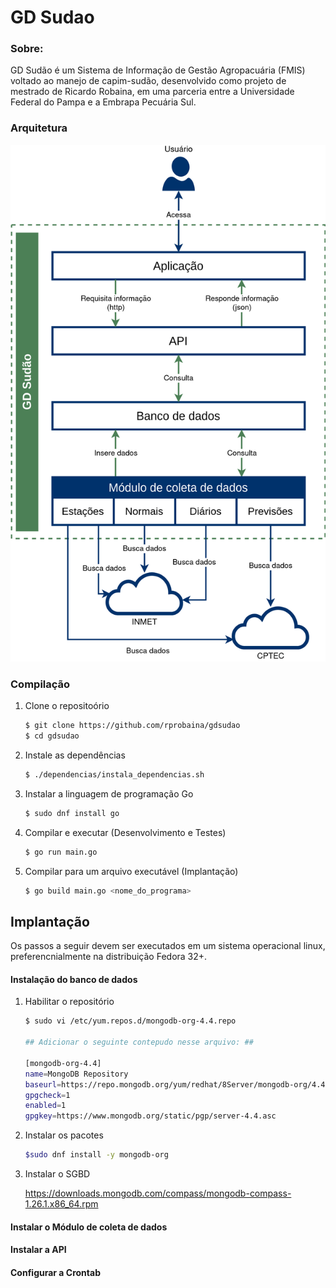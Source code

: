 # GD Sudao
### Sobre:

GD Sudão é um Sistema de Informação de Gestão Agropacuária (FMIS) voltado ao manejo de capim-sudão, desenvolvido como projeto de mestrado de Ricardo Robaina, em uma parceria entre a Universidade Federal do Pampa e a Embrapa Pecuária Sul.



### Arquitetura

![](gdsudao-arquitetura.png)



### Compilação

1. Clone o repositoório

   ```bash
   $ git clone https://github.com/rprobaina/gdsudao
   $ cd gdsudao
   ```

2. Instale as dependências

   ```bash
   $ ./dependencias/instala_dependencias.sh
   ```

3. Instalar a linguagem de programação Go

   ```bash
   $ sudo dnf install go
   ```

4. Compilar e executar (Desenvolvimento e Testes)

   ```bash
   $ go run main.go
   ```

5. Compilar para um arquivo executável (Implantação)

   ```bash
   $ go build main.go <nome_do_programa>
   ```

   

## Implantação

Os passos a seguir devem ser executados em um sistema operacional linux, preferencnialmente na distribuição Fedora 32+.

#### Instalação do banco de dados

1. Habilitar o repositório

   ```bash
   $ sudo vi /etc/yum.repos.d/mongodb-org-4.4.repo
   
   ## Adicionar o seguinte contepudo nesse arquivo: ##
   
   [mongodb-org-4.4]
   name=MongoDB Repository
   baseurl=https://repo.mongodb.org/yum/redhat/8Server/mongodb-org/4.4/x86_64/
   gpgcheck=1
   enabled=1
   gpgkey=https://www.mongodb.org/static/pgp/server-4.4.asc
   ```

2. Instalar os pacotes

   ```bash
   $sudo dnf install -y mongodb-org
   ```

3. Instalar o SGBD

   https://downloads.mongodb.com/compass/mongodb-compass-1.26.1.x86_64.rpm



#### Instalar o Módulo de coleta de dados





#### Instalar a API





#### Configurar a Crontab











